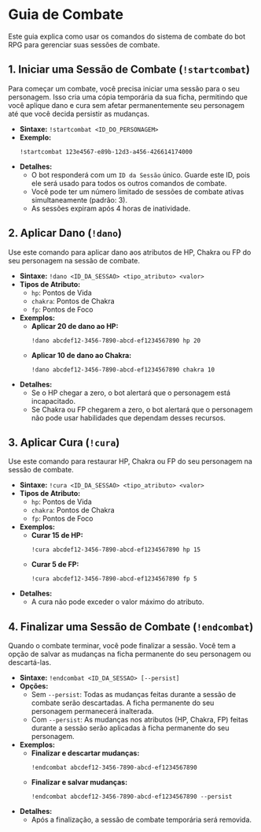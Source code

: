 # Guia de Combate

Este guia explica como usar os comandos do sistema de combate do bot RPG para gerenciar suas sessões de combate.

## 1. Iniciar uma Sessão de Combate (`!startcombat`)
Para começar um combate, você precisa iniciar uma sessão para o seu personagem. Isso cria uma cópia temporária da sua ficha, permitindo que você aplique dano e cura sem afetar permanentemente seu personagem até que você decida persistir as mudanças.

- **Sintaxe:** `!startcombat <ID_DO_PERSONAGEM>`
- **Exemplo:**
  ```
  !startcombat 123e4567-e89b-12d3-a456-426614174000
  ```
- **Detalhes:**
  - O bot responderá com um `ID da Sessão` único. Guarde este ID, pois ele será usado para todos os outros comandos de combate.
  - Você pode ter um número limitado de sessões de combate ativas simultaneamente (padrão: 3).
  - As sessões expiram após 4 horas de inatividade.

## 2. Aplicar Dano (`!dano`)
Use este comando para aplicar dano aos atributos de HP, Chakra ou FP do seu personagem na sessão de combate.

- **Sintaxe:** `!dano <ID_DA_SESSAO> <tipo_atributo> <valor>`
- **Tipos de Atributo:**
  - `hp`: Pontos de Vida
  - `chakra`: Pontos de Chakra
  - `fp`: Pontos de Foco
- **Exemplos:**
  - **Aplicar 20 de dano ao HP:**
    ```
    !dano abcdef12-3456-7890-abcd-ef1234567890 hp 20
    ```
  - **Aplicar 10 de dano ao Chakra:**
    ```
    !dano abcdef12-3456-7890-abcd-ef1234567890 chakra 10
    ```
- **Detalhes:**
  - Se o HP chegar a zero, o bot alertará que o personagem está incapacitado.
  - Se Chakra ou FP chegarem a zero, o bot alertará que o personagem não pode usar habilidades que dependam desses recursos.

## 3. Aplicar Cura (`!cura`)
Use este comando para restaurar HP, Chakra ou FP do seu personagem na sessão de combate.

- **Sintaxe:** `!cura <ID_DA_SESSAO> <tipo_atributo> <valor>`
- **Tipos de Atributo:**
  - `hp`: Pontos de Vida
  - `chakra`: Pontos de Chakra
  - `fp`: Pontos de Foco
- **Exemplos:**
  - **Curar 15 de HP:**
    ```
    !cura abcdef12-3456-7890-abcd-ef1234567890 hp 15
    ```
  - **Curar 5 de FP:**
    ```
    !cura abcdef12-3456-7890-abcd-ef1234567890 fp 5
    ```
- **Detalhes:**
  - A cura não pode exceder o valor máximo do atributo.

## 4. Finalizar uma Sessão de Combate (`!endcombat`)
Quando o combate terminar, você pode finalizar a sessão. Você tem a opção de salvar as mudanças na ficha permanente do seu personagem ou descartá-las.

- **Sintaxe:** `!endcombat <ID_DA_SESSAO> [--persist]`
- **Opções:**
  - Sem `--persist`: Todas as mudanças feitas durante a sessão de combate serão descartadas. A ficha permanente do seu personagem permanecerá inalterada.
  - Com `--persist`: As mudanças nos atributos (HP, Chakra, FP) feitas durante a sessão serão aplicadas à ficha permanente do seu personagem.
- **Exemplos:**
  - **Finalizar e descartar mudanças:**
    ```
    !endcombat abcdef12-3456-7890-abcd-ef1234567890
    ```
  - **Finalizar e salvar mudanças:**
    ```
    !endcombat abcdef12-3456-7890-abcd-ef1234567890 --persist
    ```
- **Detalhes:**
  - Após a finalização, a sessão de combate temporária será removida.